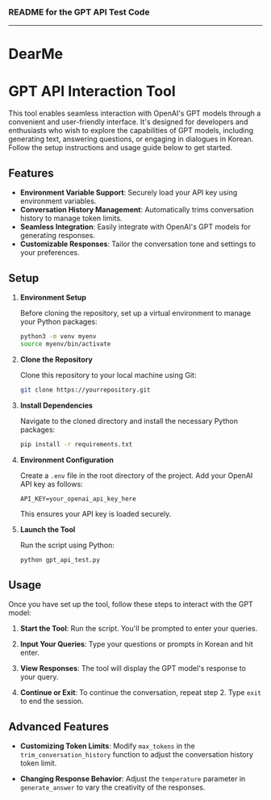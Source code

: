 ### README for the GPT API Test Code

---
# DearMe

# GPT API Interaction Tool

This tool enables seamless interaction with OpenAI's GPT models through a convenient and user-friendly interface. It's designed for developers and enthusiasts who wish to explore the capabilities of GPT models, including generating text, answering questions, or engaging in dialogues in Korean. Follow the setup instructions and usage guide below to get started.

## Features

- **Environment Variable Support**: Securely load your API key using environment variables.
- **Conversation History Management**: Automatically trims conversation history to manage token limits.
- **Seamless Integration**: Easily integrate with OpenAI's GPT models for generating responses.
- **Customizable Responses**: Tailor the conversation tone and settings to your preferences.

## Setup

1. **Environment Setup**

   Before cloning the repository, set up a virtual environment to manage your Python packages:

   ```bash
   python3 -m venv myenv
   source myenv/bin/activate
   ```

2. **Clone the Repository**

   Clone this repository to your local machine using Git:

   ```bash
   git clone https://yourrepository.git
   ```

3. **Install Dependencies**

   Navigate to the cloned directory and install the necessary Python packages:

   ```bash
   pip install -r requirements.txt
   ```

4. **Environment Configuration**

   Create a `.env` file in the root directory of the project. Add your OpenAI API key as follows:

   ```plaintext
   API_KEY=your_openai_api_key_here
   ```

   This ensures your API key is loaded securely.

5. **Launch the Tool**

   Run the script using Python:

   ```bash
   python gpt_api_test.py
   ```

## Usage

Once you have set up the tool, follow these steps to interact with the GPT model:

1. **Start the Tool**: Run the script. You'll be prompted to enter your queries.

2. **Input Your Queries**: Type your questions or prompts in Korean and hit enter.

3. **View Responses**: The tool will display the GPT model's response to your query.

4. **Continue or Exit**: To continue the conversation, repeat step 2. Type `exit` to end the session.

## Advanced Features

- **Customizing Token Limits**: Modify `max_tokens` in the `trim_conversation_history` function to adjust the conversation history token limit.

- **Changing Response Behavior**: Adjust the `temperature` parameter in `generate_answer` to vary the creativity of the responses.


